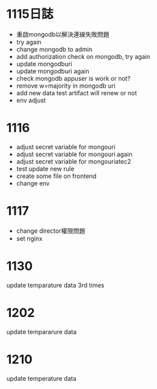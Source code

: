 # 1115日誌
* 重啟mongodb以解決連線失敗問題
* try again
* change mongodb to admin 
* add authorization check on mongodb, try again
* update mongodburi
* update mongodburi again
* check mongodb appuser is work or not?
* remove w=majority in mongodb uri
* add new data test artifact will renew or not
* env adjust

# 1116
* adjust secret variable for mongouri
* adjust secret variable for mongouri again 
* adjust secret variable for mongouriatec2
* test update new rule
* create some file on frontend
* change env

# 1117
* change director權限問題
* set nginx

# 1130
update temparature data 3rd times

# 1202
update tempararure data

# 1210
update temperature data